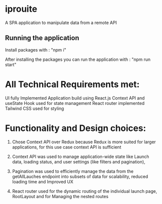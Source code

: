 # iprouite

A SPA application to manipulate data from a remote API

## Running the application

Install packages with : "npm i"

After installing the packages you can run the application with : "npm run start"


# All Technical Requirements met:

UI fully Implemented
Application build using React.js
Context API and useState Hook used for state management
React router implemented
Tailwind CSS used for styling



# Functionality and Design choices:

1. Chose Context API over Redux because Redux is more suited for larger applications, for this use case context API is sufficient

2. Context API was used to manage application-wide state like Launch data, loading status, and user settings (like filters and pagination),

3. Pagination was used to efficiently manage the data from the getAllLauches endpoint into subsets of data for scalability, reduced loading time and Improved UX

4. React router used for the dynamic routing of the individual launch page, RootLayout and  for Managing the nested routes





```
